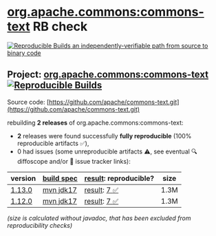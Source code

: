[org.apache.commons:commons-text](https://central.sonatype.com/artifact/org.apache.commons/commons-text/versions) RB check
=======

[![Reproducible Builds](https://reproducible-builds.org/images/logos/rb.svg) an independently-verifiable path from source to binary code](https://reproducible-builds.org/)

## Project: [org.apache.commons:commons-text](https://central.sonatype.com/artifact/org.apache.commons/commons-text/versions) [![Reproducible Builds](https://img.shields.io/endpoint?url=https://raw.githubusercontent.com/jvm-repo-rebuild/reproducible-central/master/content/org/apache/commons/commons-text/badge.json)](https://github.com/jvm-repo-rebuild/reproducible-central/blob/master/content/org/apache/commons/commons-text/README.md)

Source code: [https://github.com/apache/commons-text.git](https://github.com/apache/commons-text.git)

rebuilding **2 releases** of org.apache.commons:commons-text:
- **2** releases were found successfully **fully reproducible** (100% reproducible artifacts :white_check_mark:),
- 0 had issues (some unreproducible artifacts :warning:, see eventual :mag: diffoscope and/or :memo: issue tracker links):

| version | [build spec](/BUILDSPEC.md) | [result](https://reproducible-builds.org/docs/jvm/): reproducible? | size |
| -- | --------- | ------ | -- |
| [1.13.0](https://central.sonatype.com/artifact/org.apache.commons/commons-text/1.13.0/pom) | [mvn jdk17](commons-text-1.13.0.buildspec) | [result](commons-text-1.13.0.buildinfo): [7 :white_check_mark: ](commons-text-1.13.0.buildcompare) | 1.3M |
| [1.12.0](https://central.sonatype.com/artifact/org.apache.commons/commons-text/1.12.0/pom) | [mvn jdk17](commons-text-1.12.0.buildspec) | [result](commons-text-1.12.0.buildinfo): [7 :white_check_mark: ](commons-text-1.12.0.buildcompare) | 1.3M |

<i>(size is calculated without javadoc, that has been excluded from reproducibility checks)</i>
